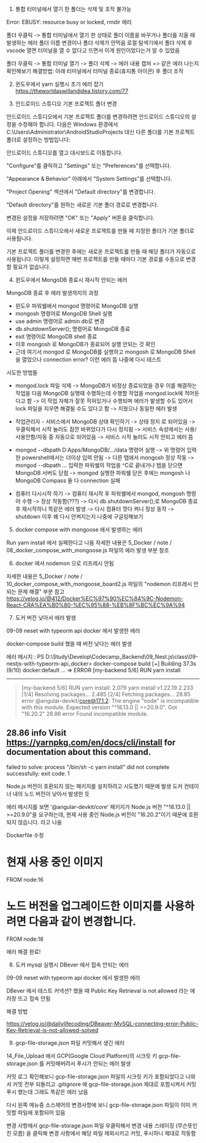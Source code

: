 1. 통합 터미널에서 열기 한 폴더는 삭제 및 조작 불가능

Error: EBUSY: resource busy or locked, rmdir 에러

폴더 우클릭 -> 통합 터미널에서 열기 한 상태로 폴더 이름을 바꾸거나 폴더를 지울 때 발생하는 에러
폴더 이름 변경이나 폴더 삭제가 안먹음
로컬 탐색기에서 폴더 삭제 후 vscode 열면 터미널을 열 수 없다고 뜨면서 이게 원인이었다는거 알 수 있었음

폴더 우클릭 -> 통합 터미널 열기 -> 폴더 삭제 -> 에러 내용 캡처 => 같은 에러 나는지 확인해보기
해결방법: 아래 터미널에서 터미널 종료(휴지통 아이콘) 후 폴더 조작

2. 윈도우에서 yarn 실행시 초기 에러 잡기
   https://theworldaswillandidea.tistory.com/77

3. 안드로이드 스튜디오 기본 프로젝트 폴더 변경

안드로이드 스튜디오에서 기본 프로젝트 폴더를 변경하려면 안드로이드 스튜디오의 설정을 수정해야 합니다. 다음은 Windows 환경에서 C:\Users\Administrator\AndroidStudioProjects 대신 다른 폴더를 기본 프로젝트 폴더로 설정하는 방법입니다:

안드로이드 스튜디오를 열고 대시보드로 이동합니다.

"Configure"를 클릭하고 "Settings" 또는 "Preferences"를 선택합니다.

"Appearance & Behavior" 아래에서 "System Settings"를 선택합니다.

"Project Opening" 섹션에서 "Default directory"를 변경합니다.

"Default directory"를 원하는 새로운 기본 폴더 경로로 변경합니다.

변경된 설정을 저장하려면 "OK" 또는 "Apply" 버튼을 클릭합니다.

이제 안드로이드 스튜디오에서 새로운 프로젝트를 만들 때 지정한 폴더가 기본 폴더로 사용됩니다.

기본 프로젝트 폴더를 변경한 후에는 새로운 프로젝트를 만들 때 해당 폴더가 자동으로 사용됩니다. 이렇게 설정하면 매번 프로젝트를 만들 때마다 기본 경로를 수동으로 변경할 필요가 없습니다.

4. 윈도우에서 MongoDB 종료시 재시작 안되는 에러

MongoDB 종료 후 에러 발생까지의 과정

-   윈도우 파워쉘에서 mongod 명령어로 MongoDB 실행
-   mongosh 명령어로 MongoDB Shell 실행
-   use admin 명령어로 admin db로 변경
-   db.shutdownServer(); 명령어로 MongoDB 종료
-   exit 명령어로 MongoDB shell 종료
-   이후 mongosh 로 MongoDB가 종료되어 실행 안되는 것 확인
-   근데 여기서 mongod 로 MongoDB를 실행하고 mongosh 로 MongoDB Shell 을 열었으나 connection error? 이런 에러 뜸 나중에 다시 테스트

시도한 방법들

-   mongod.lock 파일 삭제
    -> MongoDB가 비정상 종료되었을 경우 이를 해결하는 작업을 다음 MongoDB 실행때 수행하는데 수행할 작업을 mongod.lock에 적어둔다고 함
    -> 이 작업 자체가 잘못 적혀있거나 수행되며 에러가 발생할 수도 있어서 lock 파일을 지우면 해결될 수도 있다고 함
    -> 지웠으나 동일한 에러 발생

-   작업관리자 - 서비스에서 MongoDB 상태 확인하기
    -> 상태 정지 로 되어있음
    -> 우클릭해서 시작 눌러도 잠깐 바뀌었다가 다시 정지됨
    -> 서비스 속성에서는 사용/사용안함/자동 중 자동으로 되어있음
    -> 서비스 시작 눌러도 시작 안되고 에러 뜸

-   mongod --dbpath D:Apps/MongoDB/.../data 명령어 실행
    -> 위 명령어 입력한 powershell에서는 더이상 입력 안됨
    -> 다른 탭에서 mongosh 정상 작동
    -> mongod --dbpath ... 입력한 파워쉘의 작업을 ^C로 끝내거나 탭을 닫으면 MongoDB 서버도 닫힘
    -> mongod 실행한 파워쉘 닫은 후에는 mongosh 나 MongoDB Compass 둘 다 connection 실패

-   컴퓨터 다시시작 하기
    -> 컴퓨터 재시작 후 파워쉘에서 mongod, mongosh 명령어 수행
    -> 정상 작동함(???)
    -> 다시 db.shutdownServer();로 MongoDB 종료 후 재시작하니 똑같은 에러 발생
    -> 다시 컴퓨터 껏다 켜니 정상 동작
    -> shutdown 이후 왜 다시 안켜지는지 나중에 구글링해보기

5. docker compose with mongoose 에서 발생하는 에러

Run yarn install 에서 실패한다고 나옴
자세한 내용은 5_Docker / note / 08_docker_compose_with_mongoose.js 파일의 에러 발생 부분 참조

6. docker 에서 nodemon 으로 리프레시 안됨

자세한 내용은 5_Docker / note / 10_docker_compose_with_mongoose_board2.js 파일의 "nodemon 리프레시 안되는 문제 해결" 부분 참고
https://velog.io/@412/Docker%EC%97%90%EC%84%9C-Nodemon-React-CRA%EA%B0%80-%EC%95%88-%EB%8F%BC%EC%9A%94

7. 도커 버전 낮아서 에러 발생

09-09 neset with typeorm api docker 에서 발생한 에러

docker-compose build 했을 때 버전 낮다는 에러 발생

에러 메시지 :
PS D:\Study\Develop\Codecamp_Backend\09_Nest.js\class\09-nestjs-with-typeorm-api_docker> docker-compose build
[+] Building 37.3s (9/10) docker:default
...
=> ERROR [my-backend 5/6] RUN yarn install

---

> [my-backend 5/6] RUN yarn install:
> 2.079 yarn install v1.22.19
> 2.233 [1/4] Resolving packages...
> 2.485 [2/4] Fetching packages...
> 28.85 error @angular-devkit/core@17.1.2: The engine "node" is incompatible with this module. Expected version "^18.13.0 || >=20.9.0". Got "16.20.2"
> 28.86 error Found incompatible module.

## 28.86 info Visit https://yarnpkg.com/en/docs/cli/install for documentation about this command.

failed to solve: process "/bin/sh -c yarn install" did not complete successfully: exit code: 1

Node.js 버전이 호환되지 않는 패키지를 설치하려고 시도했기 때문에 발생
도커 컨테이너 내의 노드 버전이 낮아서 발생한 듯

에러 메시지를 보면 '@angular-devkit/core' 패키지가 Node.js 버전 "^18.13.0 || >=20.9.0"을 요구하는데, 현재 사용 중인 Node.js 버전이 "16.20.2"이기 때문에 호환되지 않습니다. 라고 나옴

Dockerfile 수정

# 현재 사용 중인 이미지

FROM node:16

# 노드 버전을 업그레이드한 이미지를 사용하려면 다음과 같이 변경합니다.

FROM node:18

에러 해결 완료!

8. 도커 mysql 실행시 DBever 에서 접속 안되는 에러

09-09 neset with typeorm api docker 에서 발생한 에러

DBever 에서 테스트 커넥션? 했을 때
Public Key Retrieval is not allowed 라는 에러창 뜨고 접속 안됨

해결 방법

https://velog.io/@dailylifecoding/DBeaver-MySQL-connecting-error-Public-Key-Retrieval-is-not-allowed-solved

9. gcp-file-storage.json 파일 커밋해서 생긴 에러

14_File_Upload 에서 GCP(Google Cloud Platform)의 시크릿 키
gcp-file-storage.json 를 커밋해버려서 푸시가 안되는 에러 발생

커밋 로그 확인해보니 gcp-file-storage.json 파일의 시크릿 키가 포함되었다고 나와서
커밋 전부 되돌리고 .gitignore 에 gcp-file-storage.json 제대로 포함시켜서 커밋푸시 했는데
그래도 똑같은 에러 났음

다시 왼쪽 메뉴중 소스제어의 변경사항에 보니 gcp-file-storage.json 파일이
이미 커밋할 파일에 포함되어 있음

변경 사항에서 gcp-file-storage.json 파일 우클릭해서 변경 내용 스테이징 (무슨뜻인진 모름)
을 클릭해 변경 사항에서 해당 파일 제외시키고 커밋, 푸시하니 제대로 작동함
